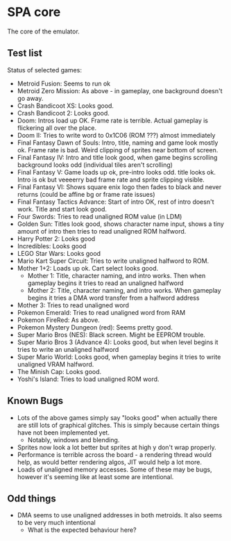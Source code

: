 # SPA core
The core of the emulator.

## Test list
Status of selected games:
- Metroid Fusion: Seems to run ok
- Metroid Zero Mission: As above - in gameplay, one background doesn't go away.
- Crash Bandicoot XS: Looks good.
- Crash Bandicoot 2: Looks good.
- Doom: Intros load up OK. Frame rate is terrible. Actual gameplay is flickering all over the place.
- Doom II: Tries to write word to 0x1C06 (ROM ???) almost immediately
- Final Fantasy Dawn of Souls: Intro, title, naming and game look mostly ok. Frame rate is bad. Weird clipping of sprites near bottom of screen.
- Final Fantasy IV: Intro and title look good, when game begins scrolling background looks odd (individual tiles aren't scrolling)
- Final Fantasy V: Game loads up ok, pre-intro looks odd. title looks ok. Intro is ok but veeeerry bad frame rate and sprite clipping visible.
- Final Fantasy VI: Shows square enix logo then fades to black and never returns (could be affine bg or frame rate issues)
- Final Fantasy Tactics Advance: Start of intro OK, rest of intro doesn't work. Title and start look good.
- Four Swords: Tries to read unaligned ROM value (in LDM)
- Golden Sun: Titles look good, shows character name input, shows a tiny amount of intro then tries to read unaligned ROM halfword.
- Harry Potter 2: Looks good
- Incredibles: Looks good
- LEGO Star Wars: Looks good
- Mario Kart Super Circuit: Tries to write unaligned halfword to ROM.
- Mother 1+2: Loads up ok. Cart select looks good.
    - Mother 1: Title, character naming, and intro works. Then when gameplay begins it tries to read an unaligned halfword
    - Mother 2: Title, character naming, and intro works. When gameplay begins it tries a DMA word transfer from a halfword address
- Mother 3: Tries to read unaligned word
- Pokemon Emerald: Tries to read unaligned word from RAM
- Pokemon FireRed: As above.
- Pokemon Mystery Dungeon (red): Seems pretty good.
- Super Mario Bros (NES): Black screen. Might be EEPROM trouble.
- Super Mario Bros 3 (Advance 4): Looks good, but when level begins it tries to write an unaligned halfword
- Super Mario World: Looks good, when gameplay begins it tries to write unaligned VRAM halfword.
- The Minish Cap: Looks good.
- Yoshi's Island: Tries to load unaligned ROM word.

## Known Bugs
- Lots of the above games simply say "looks good" when actually there are still lots of graphical glitches. This is simply because certain things have not been implemented yet.
    - Notably, windows and blending.
- Sprites now look a lot better but sprites at high y don't wrap properly.
- Performance is terrible across the board - a rendering thread would help, as would better rendering algos, JIT would help a lot more.
- Loads of unaligned memory accesses. Some of these may be bugs, however it's seeming like at least some are intentional.

## Odd things
- DMA seems to use unaligned addresses in both metroids. It also seems to be very much intentional
    - What is the expected behaviour here?
